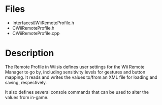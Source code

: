 # Files #

  * Interfaces\IWiiRemoteProfile.h
  * CWiiRemoteProfile.h
  * CWiiRemoteProfile.cpp

# Description #

The Remote Profile in Wiisis defines user settings for the Wii Remote Manager to go by, including sensitivity levels for gestures and button mapping. It reads and writes the values to/from an XML file for loading and saving, respectively.

It also defines several console commands that can be used to alter the values from in-game.